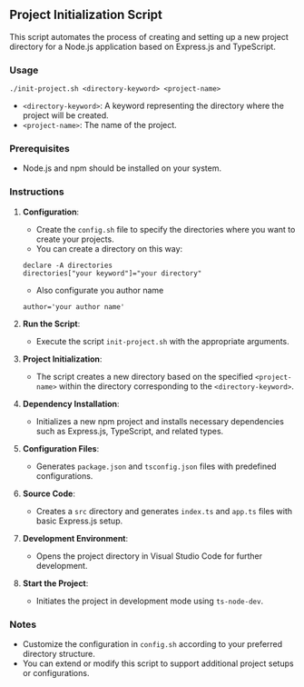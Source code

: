 ## Project Initialization Script

This script automates the process of creating and setting up a new project directory for a Node.js application based on Express.js and TypeScript.

### Usage

```
./init-project.sh <directory-keyword> <project-name>
```

- `<directory-keyword>`: A keyword representing the directory where the project will be created.
- `<project-name>`: The name of the project.

### Prerequisites

- Node.js and npm should be installed on your system.

### Instructions

1. **Configuration**:

   - Create the `config.sh` file to specify the directories where you want to create your projects.
   - You can create a directory on this way:

   ```
   declare -A directories
   directories["your keyword"]="your directory"
   ```

   - Also configurate you author name

   ```
   author='your author name'
   ```

2. **Run the Script**:

   - Execute the script `init-project.sh` with the appropriate arguments.

3. **Project Initialization**:

   - The script creates a new directory based on the specified `<project-name>` within the directory corresponding to the `<directory-keyword>`.

4. **Dependency Installation**:

   - Initializes a new npm project and installs necessary dependencies such as Express.js, TypeScript, and related types.

5. **Configuration Files**:

   - Generates `package.json` and `tsconfig.json` files with predefined configurations.

6. **Source Code**:

   - Creates a `src` directory and generates `index.ts` and `app.ts` files with basic Express.js setup.

7. **Development Environment**:

   - Opens the project directory in Visual Studio Code for further development.

8. **Start the Project**:
   - Initiates the project in development mode using `ts-node-dev`.

### Notes

- Customize the configuration in `config.sh` according to your preferred directory structure.
- You can extend or modify this script to support additional project setups or configurations.
